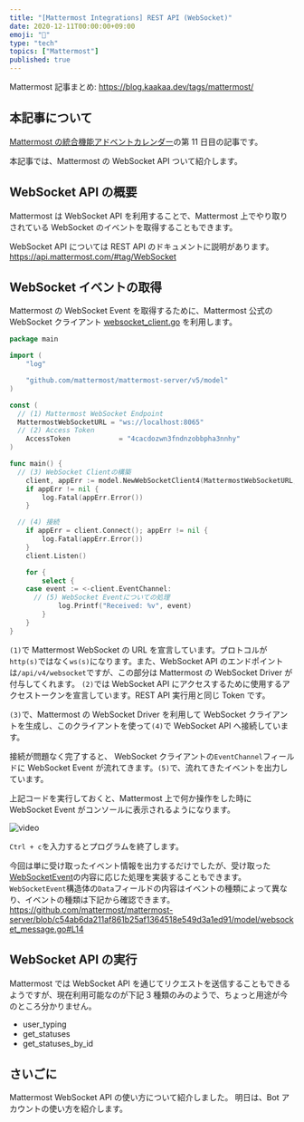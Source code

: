 ```yaml
---
title: "[Mattermost Integrations] REST API (WebSocket)"
date: 2020-12-11T00:00:00+09:00
emoji: "📆"
type: "tech"
topics: ["Mattermost"]
published: true
---
```


Mattermost 記事まとめ: https://blog.kaakaa.dev/tags/mattermost/

## 本記事について

[Mattermost の統合機能アドベントカレンダー](https://qiita.com/advent-calendar/2020/mattermost-integrations)の第 11 日目の記事です。

本記事では、Mattermost の WebSocket API ついて紹介します。

## WebSocket API の概要

Mattermost は WebSocket API を利用することで、Mattermost 上でやり取りされている WebSocket のイベントを取得することもできます。

WebSocket API については REST API のドキュメントに説明があります。
https://api.mattermost.com/#tag/WebSocket

## WebSocket イベントの取得

Mattermost の WebSocket Event を取得するために、Mattermost 公式の WebSocket クライアント [websocket_client.go](https://github.com/mattermost/mattermost-server/blob/master/model/websocket_client.go) を利用します。

```go
package main

import (
	"log"

	"github.com/mattermost/mattermost-server/v5/model"
)

const (
  // (1) Mattermost WebSocket Endpoint
  MattermostWebSocketURL = "ws://localhost:8065"
  // (2) Access Token
	AccessToken            = "4cacdozwn3fndnzobbpha3nnhy"
)

func main() {
  // (3) WebSocket Clientの構築
	client, appErr := model.NewWebSocketClient4(MattermostWebSocketURL, AccessToken)
	if appErr != nil {
		log.Fatal(appErr.Error())
	}

  // (4) 接続
	if appErr = client.Connect(); appErr != nil {
		log.Fatal(appErr.Error())
	}
	client.Listen()

	for {
		select {
    case event := <-client.EventChannel:
      // (5) WebSocket Eventについての処理
			log.Printf("Received: %v", event)
		}
	}
}
```

`(1)`で Mattermost WebSocket の URL を宣言しています。プロトコルが`http(s)`ではなく`ws(s)`になります。また、WebSocket API のエンドポイントは`/api/v4/websocket`ですが、この部分は Mattermost の WebSocket Driver が付与してくれます。
`(2)`では WebSocket API にアクセスするために使用するアクセストークンを宣言しています。REST API 実行用と同じ Token です。

`(3)`で、Mattermost の WebSocket Driver を利用して WebSocket クライアントを生成し、このクライアントを使って`(4)`で WebSocket API へ接続しています。

接続が問題なく完了すると、 WebSocket クライアントの`EventChannel`フィールドに WebSocket Event が流れてきます。`(5)`で、流れてきたイベントを出力しています。

上記コードを実行しておくと、Mattermost 上で何か操作をした時に WebSocket Event がコンソールに表示されるようになります。

![video](https://blog.kaakaa.dev/images/posts/advent-calendar-2020/day11/example-websocket-api.gif)

`Ctrl + c`を入力するとプログラムを終了します。

今回は単に受け取ったイベント情報を出力するだけでしたが、受け取った[WebSocketEvent](https://github.com/mattermost/mattermost-server/blob/c54ab6da211af861b25af1364518e549d3a1ed91/model/websocket_message.go#L109)の内容に応じた処理を実装することもできます。
`WebSocketEvent`構造体の`Data`フィールドの内容はイベントの種類によって異なり、イベントの種類は下記から確認できます。
https://github.com/mattermost/mattermost-server/blob/c54ab6da211af861b25af1364518e549d3a1ed91/model/websocket_message.go#L14

## WebSocket API の実行

Mattermost では WebSocket API を通じてリクエストを送信することもできるようですが、現在利用可能なのが下記 3 種類のみのようで、ちょっと用途が今のところ分かりません。

- user_typing
- get_statuses
- get_statuses_by_id

## さいごに

Mattermost WebSocket API の使い方について紹介しました。
明日は、Bot アカウントの使い方を紹介します。

